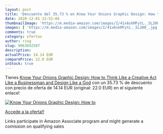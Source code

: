 ```yaml
---
layout: post
title: 'Descuento del 35.73 % en Know Your Onions Graphic Design: How to '
date: 2020-12-01 22:52:04
thumbnailImage: 'https://m.media-amazon.com/images/I/41x6skMFytL._SL200_.jpg'
images: [ 'https://m.media-amazon.com/images/I/41x6skMFytL._SL200_.jpg' ]
comments: true
category: ofertas
author: ring
slug: 9063692587
description:
actualPrice: 14.14 EUR
comparePrice: 22.0 EUR
inStock: true
---
```


Tienes [Know Your Onions Graphic Design: How to Think Like a Creative  Act Like a Businessman and Design Like a God](https://www.amazon.it/dp/9063692587/?tag=tolees00-21) con un 35.73 % de descuento con precio de oferta de 14.14 EUR (original: 22.0 EUR) en el siguiente enlace!

[![Know Your Onions Graphic Design: How to ](https://m.media-amazon.com/images/I/41x6skMFytL._SL200_.jpg)](https://www.amazon.it/dp/9063692587/?tag=tolees00-21)

[Accede a la oferta!!](https://www.amazon.it/dp/9063692587/?tag=tolees00-21)

Links participate in Amazon Associate program and might generate a comission on qualifying sales


